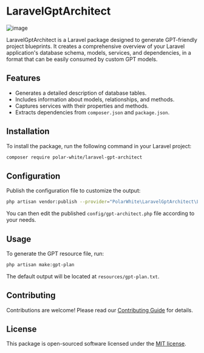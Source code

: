 
# LaravelGptArchitect

![image](https://github.com/Polar-White/laravel-gpt-architect/assets/1485635/acc05971-8d87-43d0-b121-983766aaaf04)



LaravelGptArchitect is a Laravel package designed to generate GPT-friendly project blueprints. It creates a comprehensive overview of your Laravel application's database schema, models, services, and dependencies, in a format that can be easily consumed by custom GPT models.

## Features

- Generates a detailed description of database tables.
- Includes information about models, relationships, and methods.
- Captures services with their properties and methods.
- Extracts dependencies from `composer.json` and `package.json`.

## Installation

To install the package, run the following command in your Laravel project:

```bash
composer require polar-white/laravel-gpt-architect
```

## Configuration

Publish the configuration file to customize the output:

```bash
php artisan vendor:publish --provider="PolarWhite\LaravelGptArchitect\LaravelGptArchitectServiceProvider"
```

You can then edit the published `config/gpt-architect.php` file according to your needs.

## Usage

To generate the GPT resource file, run:

```bash
php artisan make:gpt-plan
```

The default output will be located at `resources/gpt-plan.txt`.

## Contributing

Contributions are welcome! Please read our [Contributing Guide](CONTRIBUTING.md) for details.

## License

This package is open-sourced software licensed under the [MIT license](LICENSE.md).
